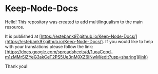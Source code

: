 # Keep-Node-Docs

Hello! This repository was created to add multilingualism to the main resource.

It is published at [https://estebank97.github.io/Keep-Node-Docs/](https://estebank97.github.io/Keep-Node-Docs/).
If you would like to help with your translations please follow the link:
[https://docs.google.com/spreadsheets/d/1uoaCepd-m1zMMrSlZYeG3akCeT2PS5Ue3nM0XZ6iNwM/edit?usp=sharing](link)

Thank you!
